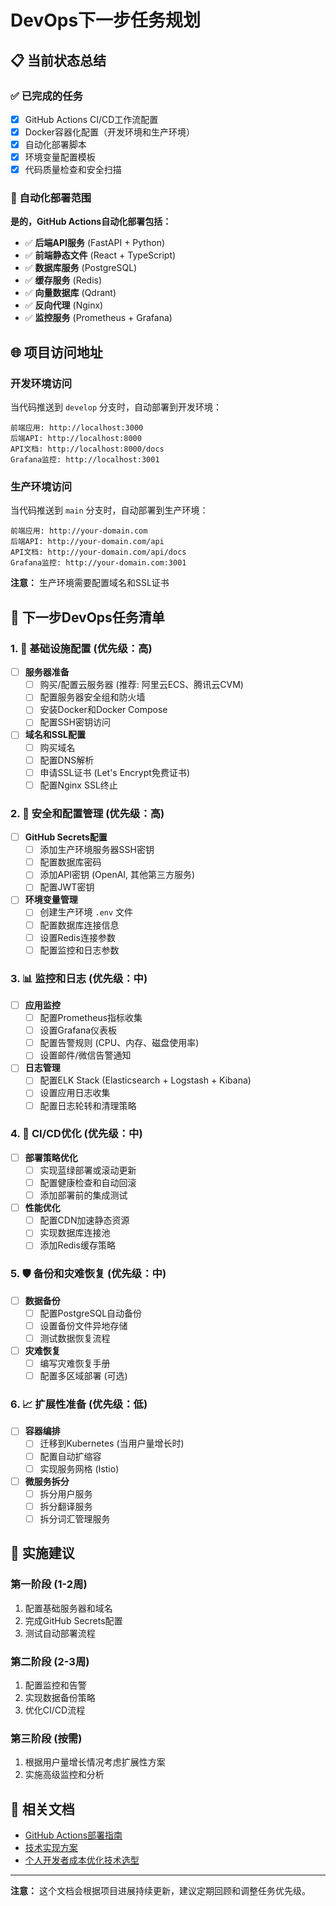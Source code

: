 # DevOps下一步任务规划

## 📋 当前状态总结

### ✅ 已完成的任务
- [x] GitHub Actions CI/CD工作流配置
- [x] Docker容器化配置（开发环境和生产环境）
- [x] 自动化部署脚本
- [x] 环境变量配置模板
- [x] 代码质量检查和安全扫描

### 🎯 自动化部署范围
**是的，GitHub Actions自动化部署包括：**
- ✅ **后端API服务** (FastAPI + Python)
- ✅ **前端静态文件** (React + TypeScript)
- ✅ **数据库服务** (PostgreSQL)
- ✅ **缓存服务** (Redis)
- ✅ **向量数据库** (Qdrant)
- ✅ **反向代理** (Nginx)
- ✅ **监控服务** (Prometheus + Grafana)

## 🌐 项目访问地址

### 开发环境访问
当代码推送到 `develop` 分支时，自动部署到开发环境：
```
前端应用: http://localhost:3000
后端API: http://localhost:8000
API文档: http://localhost:8000/docs
Grafana监控: http://localhost:3001
```

### 生产环境访问
当代码推送到 `main` 分支时，自动部署到生产环境：
```
前端应用: http://your-domain.com
后端API: http://your-domain.com/api
API文档: http://your-domain.com/api/docs
Grafana监控: http://your-domain.com:3001
```

**注意：** 生产环境需要配置域名和SSL证书

## 🚀 下一步DevOps任务清单

### 1. 🔧 基础设施配置 (优先级：高)
- [ ] **服务器准备**
  - [ ] 购买/配置云服务器 (推荐: 阿里云ECS、腾讯云CVM)
  - [ ] 配置服务器安全组和防火墙
  - [ ] 安装Docker和Docker Compose
  - [ ] 配置SSH密钥访问

- [ ] **域名和SSL配置**
  - [ ] 购买域名
  - [ ] 配置DNS解析
  - [ ] 申请SSL证书 (Let's Encrypt免费证书)
  - [ ] 配置Nginx SSL终止

### 2. 🔐 安全和配置管理 (优先级：高)
- [ ] **GitHub Secrets配置**
  - [ ] 添加生产环境服务器SSH密钥
  - [ ] 配置数据库密码
  - [ ] 添加API密钥 (OpenAI, 其他第三方服务)
  - [ ] 配置JWT密钥

- [ ] **环境变量管理**
  - [ ] 创建生产环境 `.env` 文件
  - [ ] 配置数据库连接信息
  - [ ] 设置Redis连接参数
  - [ ] 配置监控和日志参数

### 3. 📊 监控和日志 (优先级：中)
- [ ] **应用监控**
  - [ ] 配置Prometheus指标收集
  - [ ] 设置Grafana仪表板
  - [ ] 配置告警规则 (CPU、内存、磁盘使用率)
  - [ ] 设置邮件/微信告警通知

- [ ] **日志管理**
  - [ ] 配置ELK Stack (Elasticsearch + Logstash + Kibana)
  - [ ] 设置应用日志收集
  - [ ] 配置日志轮转和清理策略

### 4. 🔄 CI/CD优化 (优先级：中)
- [ ] **部署策略优化**
  - [ ] 实现蓝绿部署或滚动更新
  - [ ] 配置健康检查和自动回滚
  - [ ] 添加部署前的集成测试

- [ ] **性能优化**
  - [ ] 配置CDN加速静态资源
  - [ ] 实现数据库连接池
  - [ ] 添加Redis缓存策略

### 5. 🛡️ 备份和灾难恢复 (优先级：中)
- [ ] **数据备份**
  - [ ] 配置PostgreSQL自动备份
  - [ ] 设置备份文件异地存储
  - [ ] 测试数据恢复流程

- [ ] **灾难恢复**
  - [ ] 编写灾难恢复手册
  - [ ] 配置多区域部署 (可选)

### 6. 📈 扩展性准备 (优先级：低)
- [ ] **容器编排**
  - [ ] 迁移到Kubernetes (当用户量增长时)
  - [ ] 配置自动扩缩容
  - [ ] 实现服务网格 (Istio)

- [ ] **微服务拆分**
  - [ ] 拆分用户服务
  - [ ] 拆分翻译服务
  - [ ] 拆分词汇管理服务

## 📝 实施建议

### 第一阶段 (1-2周)
1. 配置基础服务器和域名
2. 完成GitHub Secrets配置
3. 测试自动部署流程

### 第二阶段 (2-3周)
1. 配置监控和告警
2. 实现数据备份策略
3. 优化CI/CD流程

### 第三阶段 (按需)
1. 根据用户量增长情况考虑扩展性方案
2. 实施高级监控和分析

## 🔗 相关文档
- [GitHub Actions部署指南](./GitHub-Actions部署指南.md)
- [技术实现方案](./技术实现方案.md)
- [个人开发者成本优化技术选型](./个人开发者成本优化技术选型.md)

---

**注意：** 这个文档会根据项目进展持续更新，建议定期回顾和调整任务优先级。
